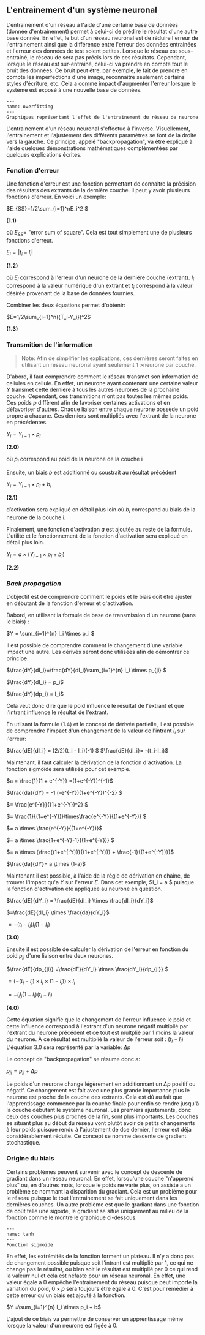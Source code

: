 ## L'entrainement d'un système neuronal
L'entrainement d'un réseau à l'aide d'une certaine base de données (donnée d'entrainement) permet à celui-ci de prédire le résultat
d'une autre base donnée. En effet, le but d'un réseau neuronal est de réduire l'erreur de l'entrainement ainsi que la différence
entre l'erreur des données entrainées et l'erreur des données de test soient petites. Lorsque le réseau est sous-entrainé,
le réseau de sera pas précis lors de ces résultats. Cependant, lorsque le réseau est sur-entrainé, celui-ci va prendre en compte
tout le bruit des données. Ce bruit peut être, par exemple, le fait de prendre en compte les imperfections d'une image, reconnaitre
seulement certains styles d'écriture, etc. Cela a comme impact d'augmenter l'erreur lorsque le système est exposé à une nouvelle base de données.

```{figure} ./img/overfitting.png
---
name: overfitting
---
Graphiques représentant l'effet de l'entrainement du réseau de neurone
```
L'entrainement d'un réseau neuronal s'effectue à l'inverse. Visuellement, l'entrainement et l'ajustement des différents
paramètres se font de la droite vers la gauche. Ce principe, appelé "backpropagation", va être expliqué à l'aide quelques
démonstrations mathématiques complémentées par quelques explications écrites.

### Fonction d'erreur
Une fonction d'erreur est une fonction permettant de connaitre la précision des résultats des extrants de la dernière
couche. Il peut y avoir plusieurs fonctions d'erreur. En voici un exemple:
  
$E_{SS}=1/2\sum_{i=1}^nE_i^2 $ 

__(1.1)__

où $E_{SS}$= "error sum of square". Cela est tout simplement une de plusieurs fonctions d'erreur.

$E_i =|{t_i-I_i}|$ 

__(1.2)__

où $E_i$ correspond à l'erreur d'un neurone de la dernière couche (extrant). $I_i$ correspond à la valeur numérique
d'un extrant et $t_i$ correspond à la valeur désirée provenant de la base de données fournies.

Combiner les deux équations permet d'obtenir:

$E=1/2\sum_{i=1}^n({T_i-Y_i})^2$ 

__(1.3)__

### Transmition de l'information

>Note: Afin de simplifier les explications, ces dernières seront faites en utilisant un réseau neuronal ayant seulement 1 >neurone par couche. 

D'abord, il faut comprendre comment le réseau transmet son information de cellules en cellule. En effet,
un neurone ayant contenant une certaine valeur $Y$ transmet cette dernière à tous les autres neurones de
la prochaine couche. Cependant, ces transmitions n'ont pas toutes les mêmes poids. Ces poids $p$ diffèrent
afin de favoriser certaines activations et en défavoriser d'autres. Chaque liaison entre chaque neurone possède
un poid propre à chacune. Ces derniers sont multipliés avec l'extrant de la neurone en précédentes.

$Y_{i} = Y_{i-1}\times p_{i}$
 
 __(2.0)__ 
 

où $p_{i}$ correspond au poid de la neurone de la couche i

Ensuite, un biais $b$ est additionné ou soustrait au résultat précédent

$Y_i = Y_{i-1}\times p_{i} + b_i$ 

__(2.1)__  

d’activation sera expliqué en détail plus loin.où $b_i$ correspond au biais de la neurone de la couche i.

Finalement, une fonction d'activation $a$ est ajoutée au reste de la formule. L'utilité et le fonctionnement de
la fonction d'activation sera expliqué en détail plus loin.

$Y_i = a\times(Y_{i-1}\times p_{i} + b_i)$ 

__(2.2)__ 

### *Back propagation*

L'objectif est de comprendre comment le poids et le biais doit être ajuster en débutant de la fonction d'erreur et d'activation.

Dabord, en utilisant la formule de base de transmission d'un neurone (sans le biais) :

$Y = \sum_{i=1}^{n} I_i \times p_i $

Il est possible de comprendre comment le changement d'une variable impact une autre. Les dérivés seront
donc utilisées afin de démontrer ce principe.

$\frac{dY}{dI_i}=\frac{dY}{dI_i}\sum_{i=1}^{n} I_i \times p_{ji} $

$\frac{dY}{dI_i} = p_i$

$\frac{dY}{dp_i} = I_i$


Cela veut donc dire que le poid influence le résultat de l'extrant et que l'intrant influence
le résultat de l'extrant. 

En utlisant la formule (1.4) et le concept de dérivée partielle, il est possible de comprendre
l'impact d'un changement de la valeur de l'intrant $I_i$ sur l'erreur:

$\frac{dE}{dI_i} =  (2/2)(t_i - I_i)(-1) $
$\frac{dE}{dI_i}= -(t_i-I_i)$

Maintenant, il faut calculer la dérivation de la fonction d'activation.
La fonction sigmoïde sera utilisée pour cet exemple.

$a = \frac{1}{1 + e^{-Y}} =(1+e^{-Y})^{-1}$

$\frac{da}{dY} = -1 (-e^{-Y})(1+e^{-Y})^{-2} $

$= \frac{e^{-Y}}{(1+e^{-Y})^2} $

$= \frac{1}{(1+e^{-Y})}\times\frac{e^{-Y}}{(1+e^{-Y})} $

$= a \times \frac{e^{-Y}}{(1+e^{-Y})}$

$= a \times \frac{1+e^{-Y}-1}{(1+e^{-Y})} $

$= a \times (\frac{(1+e^{-Y})}{(1+e^{-Y})} + \frac{-1}{(1+e^{-Y})})$

$\frac{da}{dY}= a \times (1-a)$


Maintenant il est possible, à l'aide de la règle de dérivation en chaine, de trouver l'impact
qu'a $Y$ sur l'erreur $E$. Dans cet exemple, $I_i = a $ puisque la fonction d'activation été appliquée au neurone en question.

$\frac{dE}{dY_i} = \frac{dE}{dI_i} \times \frac{dI_i}{dY_i}$

$=\frac{dE}{dI_i} \times \frac{da}{dY_i}$

$=-(t_i - I_i)  I_i (1- I_i)$  

__(3.0)__

Ensuite il est possible de calculer la dérivation de l'erreur en fonction du poid $p_{ji}$ d'une liaison entre deux neurones.

$\frac{dE}{dp_{ji}} =\frac{dE}{dY_i} \times \frac{dY_i}{dp_{ji}} $

$= (-(t_i - I_i) \times I_i\times (1- I_i))\times I_i$

$= -I_i I_j (1-I_i)(t_i-I_i)$

__(4.0)__


Cette équation signifie que le changement de l'erreur influence le poid et cette influence
correspond à l'extrant d'un neurone négatif multiplié par l'extrant du neurone précédent et
ce tout est multplié par 1 moins la valeur du neurone. À ce résultat est multiplié la valeur
de l'erreur soit : $(t_i-I_i)$
L'équation 3.0 sera représenté par la variable:  $\Delta p$  

Le concept de "backpropagation" se résume donc a:

$p_{ji} = p_{ji} + \Delta p$

Le poids d'un neurone change légèrement en additionnant un $\Delta p$  positif ou négatif. Ce changement
est fait avec une plus grande importance plus le neurone est proche de la couche des extrants. Cela est
dû au fait que l'apprentissage commence par la couche finale pour enfin se rendre jusqu'à la couche débutant
le système neuronal. Les premiers ajustements, donc ceux des couches plus proches de la fin, sont plus importants.
Les couches se situant plus au début du réseau vont plutôt avoir de petits changements à leur poids puisque
rendu à l'ajustement de dce dernier, l'erreur est déja considérablement réduite. Ce concept se nomme descente
de gradient stochastique. 

### Origine du biais
Certains problèmes peuvent survenir avec le concept de descente de gradiant dans un réseau neuronal.
En effet, lorsqu'une couche "n'apprend plus" ou, en d'autres mots, lorsque le poids ne varie plus,
on assiste a un problème se nommant la disparition du gradiant. Cela est un problème pour le réseau puisque
le tout l'entrainement se fait uniquement dans les dernières couches. Un autre problème est que le gradiant
dans une fonction de coût telle une sigoïde, le gradient se situe uniquement au milieu de la fonction comme
le montre le graphique ci-dessous.

```{figure} ./img/tanh.png
---
name: tanh
---
Fonction sigmoïde
```

En effet, les extrémités de la fonction forment un plateau. Il n'y a donc pas de changement
possible puisque soit l'intrant est multiplié par 1, ce qui ne change pas le résultat, ou bien
soit le résultat est multiplié par 0 ce qui rend la valeurr nul et cela est néfaste pour un réseau neuronal.
En effet, une valeur égale a 0 empêche l'entrainement du réseau puisque peut importe la variation
du poid, $0\times p$ sera toujours être égale à 0. C'est pour remédier à cette erreur qu'un biais est ajouté
à la fonction.

$Y =\sum_{i=1}^{n} I_i \times p_i + b$

L'ajout de ce biais va permettre de conserver un apprentissage même lorsque la valeur d'un neurone est figée à 0.
